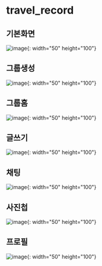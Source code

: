 # travel_record

 

## 기본화면
![image](https://user-images.githubusercontent.com/69678386/112291493-81498800-8cd3-11eb-9ae6-56804afc5d65.png){: width="50" height="100"}

## 그룹생성
![image](https://user-images.githubusercontent.com/69678386/112291574-91616780-8cd3-11eb-91fb-7b45526e7977.png){: width="50" height="100"}

## 그룹홈
![image](https://user-images.githubusercontent.com/69678386/112291684-af2ecc80-8cd3-11eb-81db-18c99ab2a5a3.png){: width="50" height="100"}

## 글쓰기
![image](https://user-images.githubusercontent.com/69678386/112291798-cbcb0480-8cd3-11eb-9d6a-bfa54ed1d1e3.png){: width="50" height="100"}

## 채팅
![image](https://user-images.githubusercontent.com/69678386/112291842-da192080-8cd3-11eb-85e4-f95509f55ffa.png){: width="50" height="100"}

## 사진첩
![image](https://user-images.githubusercontent.com/69678386/112291892-e56c4c00-8cd3-11eb-9eef-43214025c3ac.png){: width="50" height="100"}

## 프로필
![image](https://user-images.githubusercontent.com/69678386/112291934-ee5d1d80-8cd3-11eb-81bb-86b2b4cf68ca.png){: width="50" height="100"}



